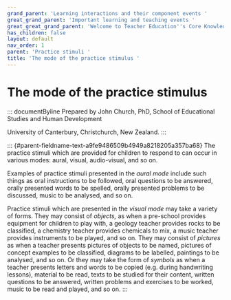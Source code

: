 ```yaml
---
grand_parent: 'Learning interactions and their component events '
great_grand_parent: 'Important learning and teaching events '
great_great_grand_parent: 'Welcome to Teacher Education''s Core Knowledge and Skills.'
has_children: false
layout: default
nav_order: 1
parent: 'Practice stimuli '
title: 'The mode of the practice stimulus '
---
```

# The mode of the practice stimulus 


::: documentByline
Prepared by John Church, PhD, School of Educational Studies and Human
Development

University of Canterbury, Christchurch, New Zealand.
:::

::: {#parent-fieldname-text-a9fe9486509b4949a8218205a357ba68}
The practice stimuli which are provided for children to respond to can
occur in various modes: aural, visual, audio-visual, and so on.

Examples of practice stimuli presented in the *aural mode* include such
things as oral instructions to be followed, oral questions to be
answered, orally presented words to be spelled, orally presented
problems to be discussed, music to be analysed, and so on.

Practice stimuli which are presented in the *visual mode* may take a
variety of forms. They may consist of *objects,* as when a pre-school
provides equipment for children to play with, a geology teacher provides
rocks to be classified, a chemistry teacher provides chemicals to mix, a
music teacher provides instruments to be played, and so on. They may
consist of *pictures* as when a teacher presents pictures of objects to
be named, pictures of concept examples to be classified, diagrams to be
labelled, paintings to be analysed, and so on. Or they may take the form
of *symbols* as when a teacher presents letters and words to be copied
(e.g. during handwriting lessons), material to be read, texts to be
studied for their content, written questions to be answered, written
problems and exercises to be worked, music to be read and played, and so
on.
:::
